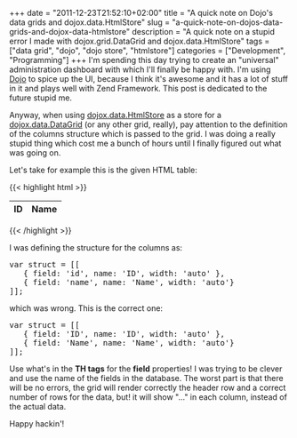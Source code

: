 +++
date = "2011-12-23T21:52:10+02:00"
title = "A quick note on Dojo's data grids and dojox.data.HtmlStore"
slug = "a-quick-note-on-dojos-data-grids-and-dojox-data-htmlstore"
description = "A quick note on a stupid error I made with dojox.grid.DataGrid and dojox.data.HtmlStore"
tags = ["data grid", "dojo", "dojo store", "htmlstore"]
categories = ["Development", "Programming"]
+++
I'm spending this day trying to create an "universal" administration dashboard with which I'll finally be happy with. I'm using <a href="http://dojotoolkit.org/">Dojo</a> to spice up the UI, because I think it's awesome and it has a lot of stuff in it and plays well with Zend Framework. This post is dedicated to the future stupid me.

Anyway, when using <a href="http://dojotoolkit.org/reference-guide/dojox/data/HtmlStore.html#dojox-data-htmlstore">dojox.data.HtmlStore</a> as a store for a <a href="http://dojotoolkit.org/reference-guide/dojox/grid/DataGrid.html#dojox-grid-datagrid">dojox.data.DataGrid</a> (or any other grid, really), pay attention to the definition of the columns structure which is passed to the grid. I was doing a really stupid thing which cost me a bunch of hours until I finally figured out what was going on.

Let's take for example this is the given HTML table:

{{< highlight html >}}
<table id="datastore">
<thead>
    <tr>
    <th>ID</th>
    <th>Name</th>
    </tr>
</thead>
<tbody>
    <!-- body comes here -->
</tbody>
</table>
{{< /highlight >}}

I was defining the structure for the columns as:

<pre name="code" class="php">
var struct = [[
   { field: 'id', name: 'ID', width: 'auto' },
   { field: 'name', name: 'Name', width: 'auto'}
]];
</pre>

which was wrong. This is the correct one:

<pre name="code" class="php">
var struct = [[
   { field: 'ID', name: 'ID', width: 'auto' },
   { field: 'Name', name: 'Name', width: 'auto'}
]];
</pre>

Use what's in the <strong>TH tags</strong> for the <strong>field</strong> properties! I was trying to be clever and use the name of the fields in the database. The worst part is that there will be no errors, the grid will render correctly the header row and a correct number of rows for the data, but! it will show "..." in each column, instead of the actual data.

Happy hackin'!
